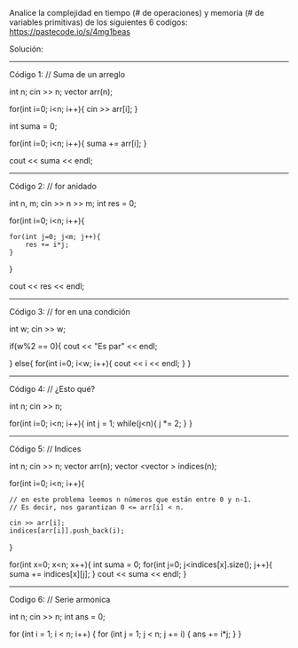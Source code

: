 Analice la complejidad en tiempo (# de operaciones)  y memoria (# de variables primitivas) de los siguientes 6 codigos: https://pastecode.io/s/4mg1beas


Solución:

---
Código 1:
// Suma de un arreglo 

int n;
cin >> n;
vector <int> arr(n);

for(int i=0; i<n; i++){
    cin >> arr[i];
}

int suma = 0;

for(int i=0; i<n; i++){
    suma += arr[i];
}

cout << suma << endl;

---
Código 2:
// for anidado 

int n, m;
cin >> n >> m;
int res = 0;

for(int i=0; i<n; i++){

    for(int j=0; j<m; j++){
        res += i*j;
    }
}

cout << res << endl;

---
Código 3:
// for en una condición 


int w;
cin >> w;

if(w%2 == 0){
    cout << "Es par" << endl;

}
else{
    for(int i=0; i<w; i++){
        cout << i << endl;
    }
}

---
Código 4:
// ¿Esto qué?

int n;
cin >> n;

for(int i=0; i<n; i++){
    int j = 1;
    while(j<n){
        j *= 2;
    }
}

---
Código 5:
// Indices

int n;
cin >> n;
vector <int> arr(n);
vector <vector <int>> indices(n);

for(int i=0; i<n; i++){

    // en este problema leemos n números que están entre 0 y n-1.
    // Es decir, nos garantizan 0 <= arr[i] < n.

    cin >> arr[i];
    indices[arr[i]].push_back(i);

}


for(int x=0; x<n; x++){
    int suma = 0;
    for(int j=0; j<indices[x].size(); j++){
        suma += indices[x][j];
    }
    cout << suma << endl;
}

---
Codigo 6:
// Serie armonica

int n;
cin >> n;
int ans = 0;

for (int i = 1; i < n; i++) {
  for (int j = 1; j < n; j += i) {
    ans += i*j;
  }
}
